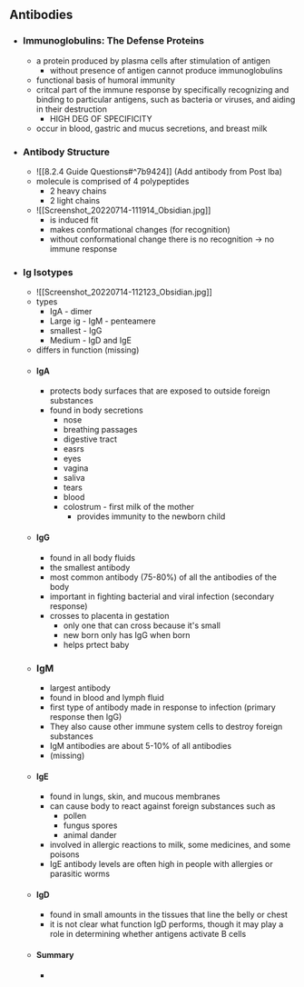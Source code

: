## Antibodies
- ### Immunoglobulins: The Defense Proteins
	- a protein produced by plasma cells after stimulation of antigen
		- without presence of antigen cannot produce immunoglobulins
	- functional basis of humoral immunity
	- critcal part of the immune response by specifically recognizing and binding to particular antigens, such as bacteria or viruses, and aiding in their destruction
		- HIGH DEG OF SPECIFICITY
	- occur in blood, gastric and mucus secretions, and breast milk
- ### Antibody Structure
	- ![[8.2.4 Guide Questions#^7b9424]] (Add antibody from Post lba)
	- molecule is comprised of 4 polypeptides
		- 2 heavy chains
		- 2 light chains
	- ![[Screenshot_20220714-111914_Obsidian.jpg]]
		- is induced fit
		- makes conformational changes (for recognition)
		- without conformational change there is no recognition -> no immune response
- ### Ig Isotypes
	- ![[Screenshot_20220714-112123_Obsidian.jpg]]
	- types	
		- IgA - dimer
		- Large ig - IgM - penteamere
		- smallest - IgG
		- Medium - IgD and IgE
	- differs in function (missing)
	- #### IgA
		- protects body surfaces that are exposed to outside foreign substances
		- found in body secretions
			- nose
			- breathing passages
			- digestive tract
			- easrs
			- eyes
			- vagina
			- saliva
			- tears
			- blood
			- colostrum - first milk of the mother
				- provides immunity to the newborn child
	- #### IgG
		- found in all body fluids
		- the smallest antibody
		- most common antibody (75-80%) of all the antibodies of the body
		- important in fighting bacterial and viral infection (secondary response)
		- crosses to placenta in gestation
			- only one that can cross because it's small
			- new born only has IgG when born
			- helps prtect baby
	- ### IgM
		- largest antibody
		- found in blood and lymph fluid
		- first type of antibody made in response to infection (primary response then IgG)
		- They also cause other immune system cells to destroy foreign substances
		- IgM antibodies are about 5-10% of all antibodies
		- (missing)
	- #### IgE
		- found in lungs, skin, and mucous membranes
		- can cause body to react against foreign substances such as
			- pollen
			- fungus spores
			- animal dander
		- involved in allergic reactions to milk, some medicines, and some poisons
		- IgE antibody levels are often high in people with allergies or parasitic worms
	- #### IgD
		- found in small amounts in the tissues that line the belly or chest
		- it is not clear what function IgD performs, though it may play a role in determining whether antigens activate B cells
	- #### Summary
		- 
